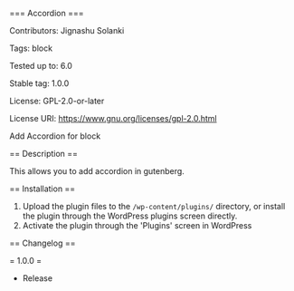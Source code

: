 === Accordion ===

Contributors:      Jignashu Solanki

Tags:              block

Tested up to:      6.0

Stable tag:        1.0.0

License:           GPL-2.0-or-later

License URI:       https://www.gnu.org/licenses/gpl-2.0.html

Add Accordion for block

== Description ==

This allows you to add accordion in gutenberg.

== Installation ==

1. Upload the plugin files to the `/wp-content/plugins/` directory, or install the plugin through the WordPress plugins screen directly.
2. Activate the plugin through the 'Plugins' screen in WordPress

== Changelog ==

= 1.0.0 =
* Release
